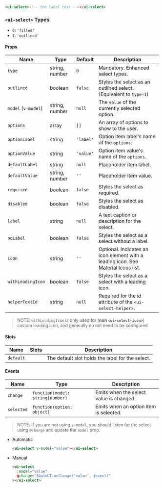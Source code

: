 ```html
<ui-select><!-- the label text --></ui-select>
```

### `<ui-select>` Types

- `0`: `'filled'`
- `1`: `'outlined'`

#### Props

| Name                | Type           | Default   | Description                                                                                   |
| ------------------- | -------------- | --------- | --------------------------------------------------------------------------------------------- |
| `type`              | string, number | `0`       | Mandatory. Enhanced select types.                                                             |
| `outlined`          | boolean        | `false`   | Styles the select as an outlined select. (Equivalent to `type=1`)                             |
| `model` (`v-model`) | string, number | `null`    | The `value` of the currently selected option.                                                 |
| `options`           | array          | `[]`      | An array of options to show to the user.                                                      |
| `optionLabel`       | string         | `'label'` | Option item label's name of the `options`.                                                    |
| `optionValue`       | string         | `'value'` | Option item value's name of the `options`.                                                    |
| `defaultLabel`      | string         | `null`    | Placeholder item label.                                                                       |
| `defaultValue`      | string, number | `''`      | Placeholder item value.                                                                       |
| `required`          | boolean        | `false`   | Styles the select as required.                                                                |
| `disabled`          | boolean        | `false`   | Styles the select as disabled.                                                                |
| `label`             | string         | `null`    | A text caption or description for the select.                                                 |
| `noLabel`           | boolean        | `false`   | Styles the select as a select without a label.                                                |
| `icon`              | string         | `''`      | Optional. Indicates an icon element with a leading icon. See [Material Icons](/#/icons) list. |
| `withLeadingIcon`   | boolean        | `false`   | Styles the select as a select with a leading icon.                                            |
| `helperTextId`      | string         | `null`    | Required for the _id_ attribute of the `<ui-select-helper>`.                                  |

> NOTE: `withLeadingIcon` is only used for (**non `<ui-select-icon>`**) custom leading icon, and generally do not need to be configured.

#### Slots

| Name      | Slots | Description                                      |
| --------- | ----- | ------------------------------------------------ |
| `default` |       | The default slot holds the label for the select. |

#### Events

| Name       | Type                              | Description                             |
| ---------- | --------------------------------- | --------------------------------------- |
| `change`   | `function(model: string\|number)` | Emits when the select value is changed. |
| `selected` | `function(option: object)`        | Emits when an option item is selected.  |

> NOTE: If you are not using `v-model`, you should listen for the select using `@change` and update the `model` prop.

- Automatic
  ```html
  <ui-select v-model="value"></ui-select>
  ```
- Manual
  ```html
  <ui-select
    :model="value"
    @change="$balmUI.onChange('value', $event)"
  ></ui-select>
  ```
